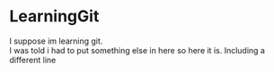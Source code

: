 # LearningGit
I suppose im learning git.  
I was told i had to put something else in here so here it is.
Including a different line
